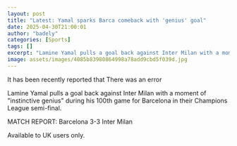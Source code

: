 ```yaml
---
layout: post
title: "Latest: Yamal sparks Barca comeback with 'genius' goal"
date: 2025-04-30T21:00:01
author: "badely"
categories: [Sports]
tags: []
excerpt: "Lamine Yamal pulls a goal back against Inter Milan with a moment of 'instinctive genius' during his 100th game for Barcelona in the Champions League s"
image: assets/images/4085b83980864998a78add9cbd5f039d.jpg
---
```


It has been recently reported that There was an error

Lamine Yamal pulls a goal back against Inter Milan with a moment of "instinctive genius" during his 100th game for Barcelona in their Champions League semi-final.

MATCH REPORT: Barcelona 3-3 Inter Milan

Available to UK users only.

